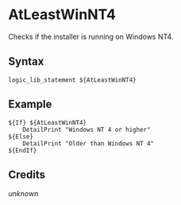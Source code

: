 # AtLeastWinNT4

Checks if the installer is running on Windows NT4.

## Syntax

	logic_lib_statement ${AtLeastWinNT4}

## Example

	${If} ${AtLeastWinNT4}
		DetailPrint "Windows NT 4 or higher"
	${Else}
		DetailPrint "Older than Windows NT 4"
	${EndIf}

## Credits

*unknown*
